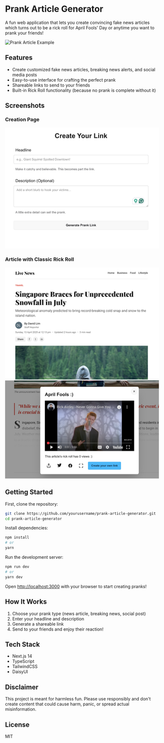 # Prank Article Generator

A fun web application that lets you create convincing fake news articles which turns out to be a rick roll for April Fools' Day or anytime you want to prank your friends!

![Prank Article Example](screenshots/generated-article.png)

## Features

- Create customized fake news articles, breaking news alerts, and social media posts
- Easy-to-use interface for crafting the perfect prank
- Shareable links to send to your friends
- Built-in Rick Roll functionality (because no prank is complete without it)

## Screenshots

### Creation Page
![Creation Interface](./public/creation-page.png)

### Article with Classic Rick Roll
![Article](./public/fake-article.png)
![Rick Roll](./public/rick-roll.png)

## Getting Started

First, clone the repository:

```bash
git clone https://github.com/yourusername/prank-article-generator.git
cd prank-article-generator
```

Install dependencies:

```bash
npm install
# or
yarn
```

Run the development server:

```bash
npm run dev
# or
yarn dev
```

Open [http://localhost:3000](http://localhost:3000) with your browser to start creating pranks!

## How It Works

1. Choose your prank type (news article, breaking news, social post)
2. Enter your headline and description
3. Generate a shareable link
4. Send to your friends and enjoy their reaction!

## Tech Stack

- Next.js 14
- TypeScript
- TailwindCSS
- DaisyUI

## Disclaimer

This project is meant for harmless fun. Please use responsibly and don't create content that could cause harm, panic, or spread actual misinformation.

## License

MIT
